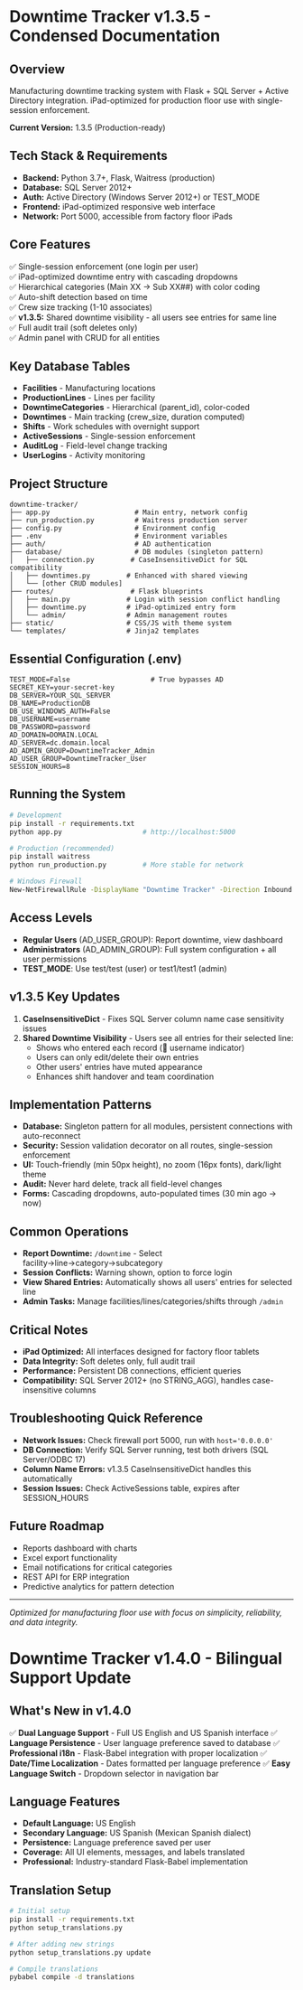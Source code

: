 # Downtime Tracker v1.3.5 - Condensed Documentation

## Overview
Manufacturing downtime tracking system with Flask + SQL Server + Active Directory integration. iPad-optimized for production floor use with single-session enforcement.

**Current Version:** 1.3.5 (Production-ready)

## Tech Stack & Requirements
- **Backend:** Python 3.7+, Flask, Waitress (production)
- **Database:** SQL Server 2012+
- **Auth:** Active Directory (Windows Server 2012+) or TEST_MODE
- **Frontend:** iPad-optimized responsive web interface
- **Network:** Port 5000, accessible from factory floor iPads

## Core Features
✅ Single-session enforcement (one login per user)  
✅ iPad-optimized downtime entry with cascading dropdowns  
✅ Hierarchical categories (Main XX → Sub XX##) with color coding  
✅ Auto-shift detection based on time  
✅ Crew size tracking (1-10 associates)  
✅ **v1.3.5:** Shared downtime visibility - all users see entries for same line  
✅ Full audit trail (soft deletes only)  
✅ Admin panel with CRUD for all entities  

## Key Database Tables
- **Facilities** - Manufacturing locations
- **ProductionLines** - Lines per facility  
- **DowntimeCategories** - Hierarchical (parent_id), color-coded
- **Downtimes** - Main tracking (crew_size, duration computed)
- **Shifts** - Work schedules with overnight support
- **ActiveSessions** - Single-session enforcement
- **AuditLog** - Field-level change tracking
- **UserLogins** - Activity monitoring

## Project Structure
```
downtime-tracker/
├── app.py                     # Main entry, network config
├── run_production.py          # Waitress production server
├── config.py                  # Environment config
├── .env                       # Environment variables
├── auth/                      # AD authentication
├── database/                  # DB modules (singleton pattern)
│   ├── connection.py         # CaseInsensitiveDict for SQL compatibility
│   ├── downtimes.py         # Enhanced with shared viewing
│   └── [other CRUD modules]
├── routes/                   # Flask blueprints
│   ├── main.py              # Login with session conflict handling
│   ├── downtime.py          # iPad-optimized entry form
│   └── admin/               # Admin management routes
├── static/                  # CSS/JS with theme system
└── templates/               # Jinja2 templates
```

## Essential Configuration (.env)
```env
TEST_MODE=False                    # True bypasses AD
SECRET_KEY=your-secret-key
DB_SERVER=YOUR_SQL_SERVER
DB_NAME=ProductionDB
DB_USE_WINDOWS_AUTH=False
DB_USERNAME=username
DB_PASSWORD=password
AD_DOMAIN=DOMAIN.LOCAL
AD_SERVER=dc.domain.local
AD_ADMIN_GROUP=DowntimeTracker_Admin
AD_USER_GROUP=DowntimeTracker_User
SESSION_HOURS=8
```

## Running the System
```bash
# Development
pip install -r requirements.txt
python app.py                    # http://localhost:5000

# Production (recommended)
pip install waitress
python run_production.py         # More stable for network

# Windows Firewall
New-NetFirewallRule -DisplayName "Downtime Tracker" -Direction Inbound -Protocol TCP -LocalPort 5000 -Action Allow
```

## Access Levels
- **Regular Users** (AD_USER_GROUP): Report downtime, view dashboard
- **Administrators** (AD_ADMIN_GROUP): Full system configuration + all user permissions
- **TEST_MODE**: Use test/test (user) or test1/test1 (admin)

## v1.3.5 Key Updates
1. **CaseInsensitiveDict** - Fixes SQL Server column name case sensitivity issues
2. **Shared Downtime Visibility** - Users see all entries for their selected line:
   - Shows who entered each record (👤 username indicator)
   - Users can only edit/delete their own entries
   - Other users' entries have muted appearance
   - Enhances shift handover and team coordination

## Implementation Patterns
- **Database:** Singleton pattern for all modules, persistent connections with auto-reconnect
- **Security:** Session validation decorator on all routes, single-session enforcement
- **UI:** Touch-friendly (min 50px height), no zoom (16px fonts), dark/light theme
- **Audit:** Never hard delete, track all field-level changes
- **Forms:** Cascading dropdowns, auto-populated times (30 min ago → now)

## Common Operations
- **Report Downtime:** `/downtime` - Select facility→line→category→subcategory
- **Session Conflicts:** Warning shown, option to force login
- **View Shared Entries:** Automatically shows all users' entries for selected line
- **Admin Tasks:** Manage facilities/lines/categories/shifts through `/admin`

## Critical Notes
- **iPad Optimized:** All interfaces designed for factory floor tablets
- **Data Integrity:** Soft deletes only, full audit trail
- **Performance:** Persistent DB connections, efficient queries
- **Compatibility:** SQL Server 2012+ (no STRING_AGG), handles case-insensitive columns

## Troubleshooting Quick Reference
- **Network Issues:** Check firewall port 5000, run with `host='0.0.0.0'`
- **DB Connection:** Verify SQL Server running, test both drivers (SQL Server/ODBC 17)
- **Column Name Errors:** v1.3.5 CaseInsensitiveDict handles this automatically
- **Session Issues:** Check ActiveSessions table, expires after SESSION_HOURS

## Future Roadmap
- Reports dashboard with charts
- Excel export functionality  
- Email notifications for critical categories
- REST API for ERP integration
- Predictive analytics for pattern detection

---
*Optimized for manufacturing floor use with focus on simplicity, reliability, and data integrity.*

# Downtime Tracker v1.4.0 - Bilingual Support Update

## What's New in v1.4.0
✅ **Dual Language Support** - Full US English and US Spanish interface
✅ **Language Persistence** - User language preference saved to database
✅ **Professional i18n** - Flask-Babel integration with proper localization
✅ **Date/Time Localization** - Dates formatted per language preference
✅ **Easy Language Switch** - Dropdown selector in navigation bar

## Language Features
- **Default Language:** US English
- **Secondary Language:** US Spanish (Mexican Spanish dialect)
- **Persistence:** Language preference saved per user
- **Coverage:** All UI elements, messages, and labels translated
- **Professional:** Industry-standard Flask-Babel implementation

## Translation Setup
```bash
# Initial setup
pip install -r requirements.txt
python setup_translations.py

# After adding new strings
python setup_translations.py update

# Compile translations
pybabel compile -d translations
